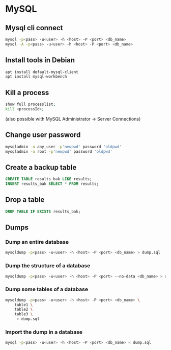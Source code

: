 # MySQL


## Mysql cli connect
```bash
mysql -p<pass> -u<user> -h <host> -P <port> <db_name>
mysql -A -p<pass> -u<user> -h <host> -P <port> <db_name>
```


## Install tools in Debian
```bash
apt install default-mysql-client
apt install mysql-workbench
```

## Kill a process
```bash
show full processlist;
kill <processId>;
```

(also possible with MySQL Administrator -> Server Connections)

## Change user password
```bash
mysqladmin -u any_user -p'newpwd' password 'oldpwd'
mysqladmin -u root -p'newpwd' password 'oldpwd'
```

## Create a backup table
```sql
CREATE TABLE results_bak LIKE results;
INSERT results_bak SELECT * FROM results;
```

## Drop a table
```sql
DROP TABLE IF EXISTS results_bak;
```

## Dumps

### Dump an entire database
```bash
mysqldump -p<pass> -u<user> -h <host> -P <port> <db_name> > dump.sql
```

### Dump the structure of a database
```bash
mysqldump -p<pass> -u<user> -h <host> -P <port> --no-data <db_name> > structure.sql
```

### Dump some tables of a database
```bash
mysqldump -p<pass> -u<user> -h <host> -P <port> <db_name> \
    table1 \
    table2 \
    table3 \
     > dump.sql
```

### Import the dump in a database
```bash
mysql -p<pass> -u<user> -h <host> -P <port> <db_name> < dump.sql
```
